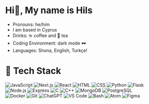 # Hi👋, My name is Hils

<ul>
 <li> Pronouns: he/him</li> 
 <li> I am based in Cyprus</li> 
<li> Drinks: ☕ coffee and 🍵 tea</li>
<li> Coding Environment: dark mode 🕶</li>
<li> Languages: Shona, English, Turkçe!</li>
</ul>

# 💼 Tech Stack

![JavaScript](https://img.shields.io/badge/JavaScript-F7DF1E.svg?style=for-the-badge&logo=JavaScript&logoColor=black) ![Next.js](https://img.shields.io/badge/Next.js-000000.svg?style=for-the-badge&logo=next.js&logoColor=white) ![React](https://img.shields.io/badge/React-61DAFB.svg?style=for-the-badge&logo=React&logoColor=black) ![HTML](https://img.shields.io/badge/HTML5-E34F26?style=for-the-badge&logo=html5&logoColor=white) ![CSS](https://img.shields.io/badge/-css3-1572B6?&style=for-the-badge&logo=css3&logoColor=white)
![Python](https://img.shields.io/badge/Python-3776AB.svg?style=for-the-badge&logo=python&logoColor=white) ![Flask](https://img.shields.io/badge/Flask-000000.svg?style=for-the-badge&logo=flask&logoColor=white) ![Node.js](https://img.shields.io/badge/Node.js-339933?style=for-the-badge&logo=nodedotjs&logoColor=white) ![Express](https://img.shields.io/badge/Express.js-000000?style=for-the-badge&logo=express&logoColor=white) ![C](https://img.shields.io/badge/C-00599C.svg?style=for-the-badge&logo=c&logoColor=white) ![C++](https://img.shields.io/badge/C++-00599C.svg?style=for-the-badge&logo=c%2B%2B&logoColor=white)
![MongoDB](https://img.shields.io/badge/MongoDB-4EA94B?style=for-the-badge&logo=mongodb&logoColor=white) ![PostgreSQL](https://img.shields.io/badge/PostgreSQL-336791.svg?style=for-the-badge&logo=postgresql&logoColor=white)  
![Docker](https://img.shields.io/badge/Docker-2496ED.svg?style=for-the-badge&logo=Docker&logoColor=white) ![Git](https://img.shields.io/badge/-Git-F05032?&style=for-the-badge&logo=git&logoColor=white) ![ChatGPT](https://img.shields.io/badge/ChatGPT-29B6F6.svg?style=for-the-badge&logo=openai&logoColor=white) 
![VS Code](https://img.shields.io/badge/-VSCode-007ACC?&style=for-the-badge&logo=visual-studio-code&logoColor=white) ![Bash](https://img.shields.io/badge/GNU%20Bash-4EAA25.svg?style=for-the-badge&logo=GNU-Bash&logoColor=white) ![Atom](https://img.shields.io/badge/Atom-66595C.svg?style=for-the-badge&logo=atom&logoColor=white) ![Figma](https://img.shields.io/badge/Figma-F24E1E.svg?style=for-the-badge&logo=figma&logoColor=white) 





